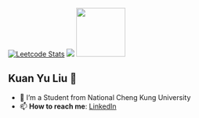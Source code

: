 [![Leetcode Stats](https://leetcard.jacoblin.cool/12yuuuu?theme=wtf)](https://leetcode.com/u/12yuuuu/)
<img src="https://i.imgur.com/A6bWGFl.gif"/>
<img src="https://media.tenor.com/TGd-ZDBf41QAAAAi/flip-cat.gif" width="100">

## Kuan Yu Liu 🌻
- 🔭 I’m a Student from National Cheng Kung University
- 📫 **How to reach me**: [LinkedIn](https://www.linkedin.com/in/kuan-yu-liu-b24962301/)
